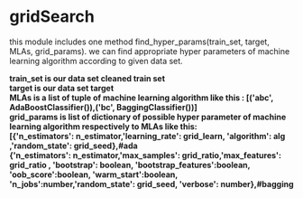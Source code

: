 # gridSearch

this module includes one method find_hyper_params(train_set, target, MLAs, grid_params). we can find appropriate hyper parameters of machine learning algorithm according to given data set.

**train_set is our data set cleaned train set** <br>
**target is our data set target** <br>
**MLAs is a list of tuple of machine learning algorithm like this :  [('abc', AdaBoostClassifier()),('bc', BaggingClassifier())]** <br>
**grid_params is list of dictionary of possible hyper parameter of machine learning algorithm respectively to MLAs like this:** <br>
**[{'n_estimators': n_estimator,'learning_rate': grid_learn, 'algorithm': alg ,'random_state': grid_seed},#ada** <br>
**{'n_estimators': n_estimator,'max_samples': grid_ratio,'max_features': grid_ratio , 'bootstrap': boolean, 'bootstrap_features':boolean,  'oob_score':boolean, 'warm_start':boolean, 'n_jobs':number,'random_state': grid_seed, 'verbose': number},#bagging**
              
